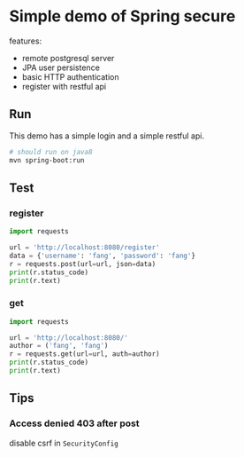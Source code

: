 # Simple demo of Spring secure

features:

* remote postgresql server
* JPA user persistence 
* basic HTTP authentication
* register with restful api

## Run

This demo has a simple login and a simple restful api.

```bash
# should run on java8
mvn spring-boot:run
```

## Test

### register

```python
import requests

url = 'http://localhost:8080/register'
data = {'username': 'fang', 'password': 'fang'}
r = requests.post(url=url, json=data)
print(r.status_code)
print(r.text)

```

### get

```python
import requests

url = 'http://localhost:8080/'
author = ('fang', 'fang')
r = requests.get(url=url, auth=author)
print(r.status_code)
print(r.text)
```

## Tips

### Access denied 403 after post

disable csrf in `SecurityConfig` 
